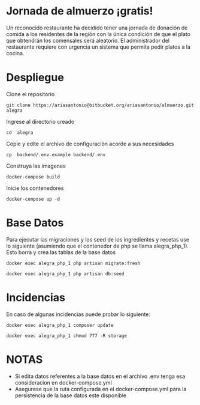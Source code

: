 # Jornada de almuerzo ¡gratis!

Un reconocido restaurante ha decidido tener una jornada de donación de comida a los residentes de la región con la única condición de que el plato que obtendrán los comensales será aleatorio. El administrador del restaurante requiere con urgencia un sistema que permita pedir platos a la cocina.

# Despliegue 
Clone el repositorio
```
git clone https://ariasantonio@bitbucket.org/ariasantonio/almuerzo.git alegra
```
Ingrese al directorio creado
```
cd  alegra
```
Copie y edite el archivo de configuraciòn acorde a sus necesidades
```
cp  backend/.env.example backend/.env
```

Construya las imagenes
```
docker-compose build
```
Inicie los contenedores
```
docker-compose up -d
```
# Base Datos
Para ejecutar las migraciones y los seed de los ingredientes y recetas use lo siguiente (asumiendo que el contenedor de php se llama alegra_php_1). Esto borra y crea las tablas de la base datos
```
docker exec alegra_php_1 php artisan migrate:fresh
```
```
docker exec alegra_php_1 php artisan db:seed
```
# Incidencias
En caso de algunas incidencias puede probar lo siguiente:
```
docker exec alegra_php_1 composer update
```
```
docker exec alegra_php_1 chmod 777 -R storage
```

# NOTAS
- Si edita datos referentes a la base datos en el archivo .env tenga esa consideracion en docker-compose.yml
- Asegurese que la ruta configurada en el docker-compose.yml para la persistencia de la base datos este disponible
